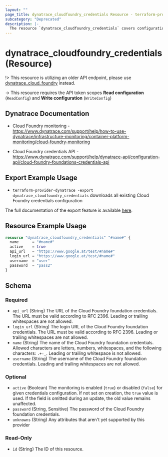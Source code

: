 ```yaml
---
layout: ""
page_title: dynatrace_cloudfoundry_credentials Resource - terraform-provider-dynatrace"
subcategory: "Deprecated"
description: |-
  The resource `dynatrace_cloudfoundry_credentials` covers configuration for Cloud Foundry credentials
---
```


# dynatrace_cloudfoundry_credentials (Resource)

!> This resource is utilizing an older API endpoint, please use [dynatrace_cloud_foundry](https://registry.terraform.io/providers/dynatrace-oss/dynatrace/latest/docs/resources/cloud_foundry) instead.

-> This resource requires the API token scopes **Read configuration** (`ReadConfig`) and **Write configuration** (`WriteConfig`)

## Dynatrace Documentation

- Cloud Foundry monitoring - https://www.dynatrace.com/support/help/how-to-use-dynatrace/infrastructure-monitoring/container-platform-monitoring/cloud-foundry-monitoring

- Cloud Foundry credentials API - https://www.dynatrace.com/support/help/dynatrace-api/configuration-api/cloud-foundry-foundations-credentials-api

## Export Example Usage

- `terraform-provider-dynatrace -export dynatrace_cloudfoundry_credentials` downloads all existing Cloud Foundry credentials configuration

The full documentation of the export feature is available [here](https://registry.terraform.io/providers/dynatrace-oss/dynatrace/latest/docs/guides/export-v2).

## Resource Example Usage

```terraform
resource "dynatrace_cloudfoundry_credentials" "#name#" {
  name      = "#name#"
  active    = true
  api_url   = "https://www.google.at/test/#name#"
  login_url = "https://www.google.at/test/#name#"
  username  = "user"
  password  = "pass2"
}
```

<!-- schema generated by tfplugindocs -->
## Schema

### Required

- `api_url` (String) The URL of the Cloud Foundry foundation credentials.  The URL must be valid according to RFC 2396.  Leading or trailing whitespaces are not allowed.
- `login_url` (String) The login URL of the Cloud Foundry foundation credentials. The URL must be valid according to RFC 2396.  Leading or trailing whitespaces are not allowed.
- `name` (String) The name of the Cloud Foundry foundation credentials.  Allowed characters are letters, numbers, whitespaces, and the following characters: `.+-_`. Leading or trailing whitespace is not allowed.
- `username` (String) The username of the Cloud Foundry foundation credentials.  Leading and trailing whitespaces are not allowed.

### Optional

- `active` (Boolean) The monitoring is enabled (`true`) or disabled (`false`) for given credentials configuration.  If not set on creation, the `true` value is used.  If the field is omitted during an update, the old value remains unaffected.
- `password` (String, Sensitive) The password of the Cloud Foundry foundation credentials.
- `unknowns` (String) Any attributes that aren't yet supported by this provider

### Read-Only

- `id` (String) The ID of this resource.
 